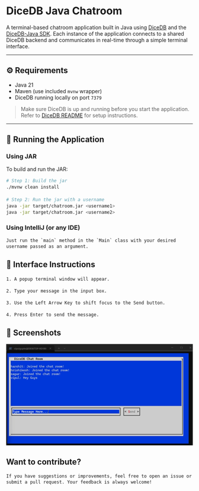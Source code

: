 # DiceDB Java Chatroom

A terminal-based chatroom application built in Java using [DiceDB](https://github.com/DiceDB/dice) and the [DiceDB-Java SDK](https://github.com/bipoool/dicedb-java). Each instance of the application connects to a shared DiceDB backend and communicates in real-time through a simple terminal interface.

---

## ⚙️ Requirements

- Java 21
- Maven (use included `mvnw` wrapper)
- DiceDB running locally on port `7379`

> Make sure DiceDB is up and running before you start the application.  
> Refer to [DiceDB README](https://github.com/DiceDB/dice/blob/master/README.md) for setup instructions.

---

## 🚀 Running the Application

### Using JAR

To build and run the JAR:

```bash
# Step 1: Build the jar
./mvnw clean install

# Step 2: Run the jar with a username
java -jar target/chatroom.jar <username1>
java -jar target/chatroom.jar <username2>
```

### Using IntelliJ (or any IDE)

```text
Just run the `main` method in the `Main` class with your desired username passed as an argument.
```

## 💬 Interface Instructions

```text
1. A popup terminal window will appear.

2. Type your message in the input box.

3. Use the Left Arrow Key to shift focus to the Send button.

4. Press Enter to send the message.
```

## 📸 Screenshots
![Chatroom Screenshot](assets/chatroom.png)

## Want to contribute?
```
If you have suggestions or improvements, feel free to open an issue or submit a pull request. Your feedback is always welcome!
```